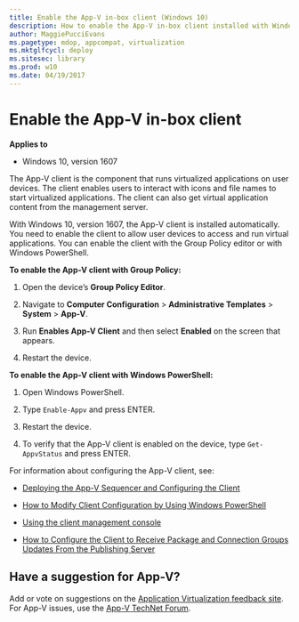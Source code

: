 ```yaml
---
title: Enable the App-V in-box client (Windows 10)
description: How to enable the App-V in-box client installed with Windows 10.
author: MaggiePucciEvans
ms.pagetype: mdop, appcompat, virtualization
ms.mktglfcycl: deploy
ms.sitesec: library
ms.prod: w10
ms.date: 04/19/2017
---
```


# Enable the App-V in-box client

**Applies to**
-   Windows 10, version 1607

The App-V client is the component that runs virtualized applications on user devices. The client enables users to interact with icons and file names to start virtualized applications. The client can also get virtual application content from the management server.

With Windows 10, version 1607, the App-V client is installed automatically. You need to enable the client to allow user devices to access and run virtual applications. You can enable the client with the Group Policy editor or with Windows PowerShell.

**To enable the App-V client with Group Policy:**

1.  Open the device’s **Group Policy Editor**.

2.  Navigate to **Computer Configuration** > **Administrative Templates** > **System** > **App-V**.

3.  Run **Enables App-V Client** and then select **Enabled** on the screen that appears.

4.  Restart the device.

**To enable the App-V client with Windows PowerShell:**

1.  Open Windows PowerShell.

2.  Type `Enable-Appv` and press ENTER.

3.  Restart the device.

4.  To verify that the App-V client is enabled on the device, type `Get-AppvStatus` and press ENTER.


For information about configuring the App-V client, see:

- [Deploying the App-V Sequencer and Configuring the Client](appv-deploying-the-appv-sequencer-and-client.md)

- [How to Modify Client Configuration by Using Windows PowerShell](appv-modify-client-configuration-with-powershell.md)

- [Using the client management console](appv-using-the-client-management-console.md)

- [How to Configure the Client to Receive Package and Connection Groups Updates From the Publishing Server](appv-configure-the-client-to-receive-updates-from-the-publishing-server.md) 

## Have a suggestion for App-V?

Add or vote on suggestions on the [Application Virtualization feedback site](http://appv.uservoice.com/forums/280448-microsoft-application-virtualization).<br>For App-V issues, use the [App-V TechNet Forum](https://social.technet.microsoft.com/Forums/en-US/home?forum=mdopappv).

